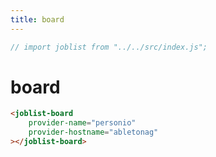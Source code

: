 ```yaml
---
title: board
---
```

```js
// import joblist from "../../src/index.js";
```
# board

```html
<joblist-board
	provider-name="personio"
	provider-hostname="abletonag"
></joblist-board>
```

<joblist-board provider-name="personio" provider-hostname="abletonag"></joblist-board>
